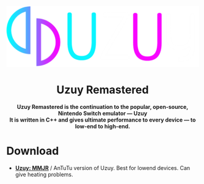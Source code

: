 <p align="center">
	<img src="uzuy.png" width="" height="" alt="Uzuy Logo" />  
</p>

<h1 align="center"><b>Uzuy Remastered</b>
<br>
<h4 align="center"><b>Uzuy Remastered</b> is the continuation to the popular, open-source, Nintendo Switch emulator — Uzuy
<br>
It is written in C++ and gives ultimate performance to every device — to low-end to high-end.
</h4>

# Download

- [**Uzuy: MMJR**](https://github.com/uzuy-remaster/uzuy/releases/tag/MMJR-1) / AnTuTu version of Uzuy. Best for lowend devices. Can give heating problems.
